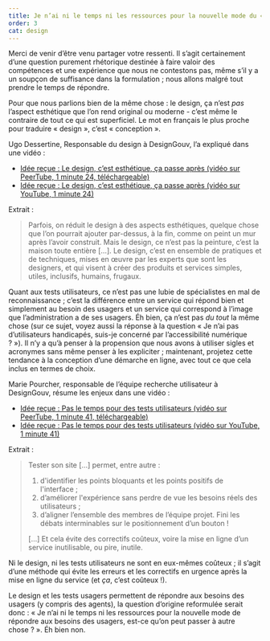 ```yaml
---
title: Je n’ai ni le temps ni les ressources pour la nouvelle mode du « design » et des « tests utilisateurs », est-ce qu’on peut passer à autre chose ?
order: 3
cat: design
---
```


Merci de venir d’être venu partager votre ressenti. Il s’agit certainement d’une question purement rhétorique destinée à faire valoir des compétences et une expérience que nous ne contestons pas, même s’il y a un soupçon de suffisance dans la formulation&nbsp;; nous allons malgré tout prendre le temps de répondre.

Pour que nous parlions bien de la même chose&nbsp;: le design, ça n’est *pas* l’aspect esthétique que l’on rend original ou moderne - c’est même le contraire de tout ce qui est superficiel. Le mot en français le plus proche pour traduire «&nbsp;design&nbsp;», c’est «&nbsp;conception&nbsp;».

Ugo Dessertine, Responsable du design à DesignGouv, l’a expliqué dans une vidéo&nbsp;:

- [Idée reçue&nbsp;: Le design, c’est esthétique, ça passe après (vidéo sur PeerTube, 1 minute 24, téléchargeable)](https://tube.numerique.gouv.fr/w/iPF2aL7NNbTEd7AUBSF5u8)
- [Idée reçue&nbsp;: Le design, c’est esthétique, ça passe après (vidéo sur YouTube, 1 minute 24)](https://youtu.be/bCMMMSxKNGE?feature=shared)

Extrait&nbsp;:

> Parfois, on réduit le design à des aspects esthétiques, quelque chose que l’on pourrait ajouter par-dessus, à la fin, comme on peint un mur après l’avoir construit. Mais le design, ce n’est pas la peinture, c’est la maison toute entière […]. Le design, c’est en ensemble de pratiques et de techniques, mises en œuvre par les experts que sont les designers, et qui visent à créer des produits et services simples, utiles, inclusifs, humains, frugaux.

Quant aux tests utilisateurs, ce n’est pas une lubie de spécialistes en mal de reconnaissance&nbsp;; c’est la différence entre un service qui répond bien et simplement au besoin des usagers et un service qui correspond à l’image que l’administration a de ses usagers. Éh bien, ça n’est pas *du tout* la même chose (sur ce sujet, voyez aussi la réponse à la question «&nbsp;Je n’ai pas d’utilisateurs handicapés, suis-je concerné par l’accessibilité numérique ?&nbsp;»). Il n’y a qu’à penser à la propension que nous avons à utiliser sigles et acronymes sans même penser à les expliciter&nbsp;; maintenant, projetez cette tendance à la conception d’une démarche en ligne, avec tout ce que cela inclus en termes de choix.

Marie Pourcher, responsable de l’équipe recherche utilisateur à DesignGouv, résume les enjeux dans une vidéo&nbsp;:

- [Idée reçue&nbsp;: Pas le temps pour des tests utilisateurs (vidéo sur  PeerTube, 1 minute 41, téléchargeable)](https://tube.numerique.gouv.fr/w/dN696cK2HsxJQ9g2EDMWRZ)
- [Idée reçue&nbsp;: Pas le temps pour des tests utilisateurs (vidéo sur YouTube, 1 minute 41)](https://youtu.be/_1d1n2FO5Ys?feature=shared)

Extrait&nbsp;:

> Tester son site […] permet, entre autre&nbsp;: 
> 1. d'identifier les points bloquants et les points positifs de l'interface&nbsp;;
> 2. d’améliorer l'expérience sans perdre de vue les besoins réels des utilisateurs&nbsp;;
> 3. d’aligner l’ensemble des membres de l’équipe projet. Fini les débats interminables sur le positionnement d’un bouton !
> 
> […] Et cela évite des correctifs coûteux, voire la mise en ligne d’un service inutilisable, ou pire, inutile.

Ni le design, ni les tests utilisateurs ne sont en eux-mêmes coûteux&nbsp;; il s’agit d’une méthode qui évite les erreurs et les correctifs en urgence après la mise en ligne du service (et *ça*, c’est coûteux&nbsp;!). 

Le design et les tests usagers permettent de répondre aux besoins des usagers (y compris des agents), la question d’origine reformulée serait donc&nbsp;: «&nbsp;Je n’ai ni le temps ni les ressources pour la nouvelle mode de répondre aux besoins des usagers, est-ce qu’on peut passer à autre chose&nbsp;?&nbsp;». Éh bien non.

